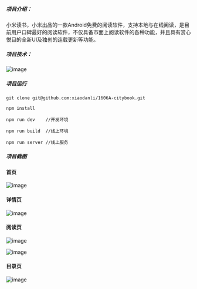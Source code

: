##### 项目介绍：

小米读书，小米出品的一款Android免费的阅读软件，支持本地与在线阅读，是目前用户口碑最好的阅读软件，不仅具备市面上阅读软件的各种功能，并且具有赏心悦目的全新UI及独创的连载更新等功能。

##### 项目技术：
![image](https://note.youdao.com/yws/public/resource/eaa9d75bb329bd59616869a3c5f5ac93/xmlnote/9EF7A4BB7C404C199D5B4A20DD7E7822/1360)

##### 项目运行

```
git clone git@github.com:xiaodanli/1606A-citybook.git

npm install

npm run dev    //开发环境

npm run build  //线上环境

npm run server //线上服务

```
##### 项目截图

#### 首页

![image](https://note.youdao.com/yws/public/resource/eaa9d75bb329bd59616869a3c5f5ac93/xmlnote/2B6EA0D68ABC45FAA6B3162FC634EC3B/1377)

#### 详情页
![image](https://note.youdao.com/yws/public/resource/eaa9d75bb329bd59616869a3c5f5ac93/xmlnote/C174DE9AF0EC48FAAD9EE9F386377365/1375)

#### 阅读页
![image](https://note.youdao.com/yws/public/resource/eaa9d75bb329bd59616869a3c5f5ac93/xmlnote/31AA7D8561494C8FA0CCDEEC334856E1/1374)

![image](https://note.youdao.com/yws/public/resource/eaa9d75bb329bd59616869a3c5f5ac93/xmlnote/D1AB43392ED1402EA33D25794FF26BA1/1373)

#### 目录页
![image](https://note.youdao.com/yws/public/resource/eaa9d75bb329bd59616869a3c5f5ac93/xmlnote/94DB74AF077841F8AF9111512F98C809/1376)